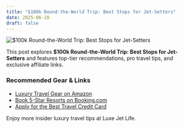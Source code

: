 ```yaml
---
title: "$100k Round-the-World Trip: Best Stops for Jet-Setters"
date: 2025-06-28
draft: false
---
```


![$100k Round-the-World Trip: Best Stops for Jet-Setters](../../static/images/100k-round-the-world-trip-best-stops-for-jet-setters.jpg)

This post explores **$100k Round-the-World Trip: Best Stops for Jet-Setters** and features top-tier recommendations, pro travel tips, and exclusive affiliate links.

### Recommended Gear & Links
- [Luxury Travel Gear on Amazon](https://www.amazon.com/s?k=luxury+travel+gear&tag=your-affiliate-id)
- [Book 5-Star Resorts on Booking.com](https://www.booking.com/index.html?aid=your-affiliate-id)
- [Apply for the Best Travel Credit Card](https://creditcards.com/compare/?affiliate=your-affiliate-id)

Enjoy more insider luxury travel tips at Luxe Jet Life.
